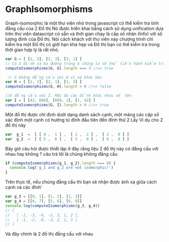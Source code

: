 # GraphIsomorphisms
Graph-isomorphic là một thư viện nhỏ trong javascript có thể kiểm tra tính đẳng cấu của 2 Đồ thị 
Nó được triển khai bằng cách sử dụng unification dựa trên thư viện datascript có sẵn và thời gian chạy là cấp số nhân (Info) với số lượng đỉnh của Đồ thị. Nói cách khách với thư viên này chương trình chỉ kiểm tra một Đồ thị có giới hạn khá hẹp và Đồ thị bạn có thể kiểm tra trong thời gian hợp lý là rất nhỏ.

 


```javascript
var G = [ [1, 2], [2, 3], [3, 1] ]
// Có 3 đỉnh và ba đường trong G chúng ta sẽ thử tiến hành kiểm tra tính đẳng cấu của nó với chính nó
computeIsomorphisms(G, G).length === 3 //=> true 
```

```javascript
 // G không đẳng cấu với H vì nó khác bậc
var H = [ [1, 2], [2, 1], [1, 3] ]
computeIsomorphisms(G, H).length > 0 //=> false
```

 ```javascript
//G đẳng cấu với I. Mặc dù các đỉnh khác nhau về tên
var I = [ [42, 666], [666, 1], [1, 42] ]
computeIsomorphisms(G, I).length > 0 //=> true
```
Một đồ thị được chỉ định dưới dạng danh sách cạnh, một mảng các cặp số xác định một cạnh có hướng từ đỉnh đầu tiên đến đỉnh thứ 2
Lấy Ví dụ cho 2 đồ thị này 

```javascript
var  g_1  =  [ [ 0 ,  1 ] ,  [ 1 ,  2 ] ,  [ 2 ,  0 ] ] 
var  g_2  =  [ [ 5 ,  6 ] ,  [ 5 ,  8 ] ,  [ 6 ,  8 ] ]
```
Bây giờ câu hỏi được thiết lập ở đây rằng liệu 2 đồ thị này có đẳng cấu với nhau hay không ? câu trả lời là chúng không đẳng cấu 

```javascript
if (computeIsomorphisms(g_1, g_2).length === 0) {
  console.log('g_1 and g_2 are not isomorphic!')
}
```

 

Trên thực tế, nếu chúng đẳng cấu thì bạn sẽ nhận được ánh xạ giữa cách cạnh và các đỉnh’
```javascript
var g_3 = [[0, 1], [1, 2], [1, 3]]
var g_4 = [[6, 7], [5, 6], [6, 8]]
console.log(computeIsomorphisms(g_3, g_4))
// [
//   [ -1, -3, -0, -2, 3, 1, 2 ],
//   [ -1, -2, -0, -3, 2, 1, 3 ]
// ]
```
Và đây chính là 2 đồ thị đẳng cấu với nhau
